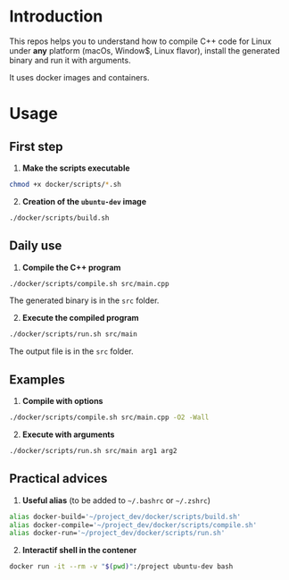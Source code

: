 # Introduction
This repos helps you to understand how to compile C++ code for Linux under **any**
platform (macOs, Window$, Linux flavor), install the generated binary and run it with arguments.

It uses docker images and containers.

# Usage

## First step

1. **Make the scripts executable**
```bash
chmod +x docker/scripts/*.sh
```

2. **Creation of the `ubuntu-dev` image**
```bash
./docker/scripts/build.sh
```

## Daily use

1. **Compile the C++ program**
```bash
./docker/scripts/compile.sh src/main.cpp
```
The generated binary is in the `src` folder.

2. **Execute the compiled program**
```bash
./docker/scripts/run.sh src/main
```
The output file is in the `src` folder.

## Examples

1. **Compile with options**
```bash
./docker/scripts/compile.sh src/main.cpp -O2 -Wall
```

2. **Execute with arguments**
```bash
./docker/scripts/run.sh src/main arg1 arg2
```

## Practical advices

1. **Useful alias** (to be added to `~/.bashrc` or `~/.zshrc`)
```bash
alias docker-build='~/project_dev/docker/scripts/build.sh'
alias docker-compile='~/project_dev/docker/scripts/compile.sh'
alias docker-run='~/project_dev/docker/scripts/run.sh'
```

2. **Interactif shell in the contener**
```bash
docker run -it --rm -v "$(pwd)":/project ubuntu-dev bash
```

